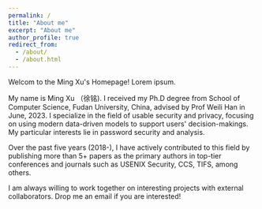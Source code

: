 ```yaml
---
permalink: /
title: "About me"
excerpt: "About me"
author_profile: true
redirect_from: 
  - /about/
  - /about.html
---
```


Welcom to the Ming Xu's Homepage! Lorem ipsum.

My name is Ming Xu （徐铭). I received my Ph.D degree from School of Computer Science, Fudan University, China, advised by Prof Weili Han in June, 2023. I specialize in the field of usable security and privacy, focusing on using modern data-driven models to support users' decision-makings. My particular interests lie in password security and analysis. 

Over the past five years (2018-), I have actively contributed to this field by publishing more than 5+ papers as the primary authors in top-tier conferences and journals such as USENIX Security, CCS, TIFS, among others.

I am always willing to work together on interesting projects with external collaborators. Drop me an email if you are interested!









